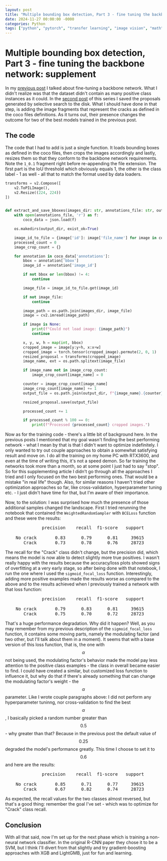 ```yaml
---
layout: post
title: "Multiple bounding box detection, Part 3 - fine tuning the backbone network"
date: 2024-11-27 00:00:00 -0000
categories: Python
tags: ["python", "pytorch", "transfer learning", "image vision", "math"]
---
```


# Multiple bounding box detection, Part 3 - fine tuning the backbone network: supplement

In my [previous post](https://mmalek06.github.io/python/2024/11/23/multiple-bounding-box-detection-part3.html) I talked about fine-tuning a backbone network. What I didn't realize was that the dataset didn't contain as many positive class instances as it could. In the [second post](https://mmalek06.github.io/python/2024/11/02/multiple-bounding-box-detection-part2.html) of this series I saved the proposals generated by selective search to the disk. What I should have done in that step, is adding the image fragments that represent the cracks as defined in the coco files definitions. As it turns out, their presence changes the outcome for two of the best models trained in the previous post.

## The code

The code that I had to add is just a single function. It loads bounding boxes as defined in the coco files, then crops the images accordingly and lastly, resizes them so that they conform to the backbone network requirements. Note the `1_0.1` fragment right before re-appending the file extension. The first part is the IoU threshold which obviously equals 1, the other is the class label - 1 as well - all that to match the format used by data loaders.

```python
transforms = v2.Compose([
    v2.ToPILImage(),
    v2.Resize((224, 224))
])


def extract_and_save_bboxes(images_dir: str, annotations_file: str, output_dir: str) -> None:
    with open(annotations_file, 'r') as f:
        coco_data = json.load(f)

    os.makedirs(output_dir, exist_ok=True)

    image_id_to_file = {image['id']: image['file_name'] for image in coco_data['images']}
    processed_count = 0
    image_crop_count = {}

    for annotation in coco_data['annotations']:
        bbox = annotation['bbox']
        image_id = annotation['image_id']

        if not bbox or len(bbox) != 4:
            continue

        image_file = image_id_to_file.get(image_id)

        if not image_file:
            continue

        image_path = os.path.join(images_dir, image_file)
        image = cv2.imread(image_path)

        if image is None:
            print(f"Could not load image: {image_path}")
            continue

        x, y, w, h = map(int, bbox)
        cropped_image = image[y:y+h, x:x+w]
        cropped_image = torch.tensor(cropped_image).permute(2, 0, 1)
        resized_proposal = transforms(cropped_image)
        image_name, ext = os.path.splitext(image_file)

        if image_name not in image_crop_count:
            image_crop_count[image_name] = 0

        counter = image_crop_count[image_name]
        image_crop_count[image_name] += 1
        output_file = os.path.join(output_dir, f"{image_name}.{counter}.1_0.1{ext}")

        resized_proposal.save(output_file)

        processed_count += 1

        if processed_count % 100 == 0:
            print(f"Processed {processed_count} cropped images.")
```

Now as for the training code - there's a little bit of background here. In the previous posts I mentioned that my goal wasn't finding the best performing network - what I mean by that is that I didn't want to optimize indefinitely. I only wanted to try out couple approaches to obtain a somewhat satisfying result and move on. I do all the training on my home PC with RTX3600, and even at the time of writing this, it's not a speed demon. So far training the networks took more than a month, so at some point I just had to say "stop". So for this supplementing article I didn't go through all the approaches I tried and I only focused on the two best performing ones. That would be a mistake "in real life" though. Also, for similar reasons I haven't tried other optimization approaches so far, like cross-validation, hyperparameter tuning etc. - I just didn't have time for that, but I'm aware of their importance. 

Now, to the solution: I was surprised how much the presence of those additional samples changed the landscape. First I tried rerunning the notebook that contained the `WeightedRandomSampler` with `BCELoss` function and these were the results:

<pre>
              precision    recall  f1-score   support

    No crack       0.83      0.79      0.81     39615
       Crack       0.73      0.78      0.76     28723
</pre>

The recall for the "Crack" class didn't change, but the precision did, which means the model is now able to detect slightly more true positives. I wasn't really happy with the results because the accuracy/loss plots showed signs of overfitting at a very early stage, so after being done with that notebook, I run the one where I used the `sigmoid_focal_loss` function. Interestingly, adding more positive examples made the results worse as compared to the above and to the results achieved when I previously trained a network with that loss function:

<pre>
              precision    recall  f1-score   support

    No crack       0.79      0.83      0.81     39615
       Crack       0.75      0.70      0.72     28723
</pre>

That's a huge performance degradation. Why did it happen? Well, as you may remember from my previous description of the `sigmoid_focal_loss` function, it contains some moving parts, namely the modulating factor (and two other, but I'll talk about them in a moment). It seems that with a base version of this loss function, that is, the one with $$\alpha$$ not being used, the modulating factor's behavior made the model pay less attention to the positive class examples - the class in overall became easier to find. I could have created a similar, but customized loss function to influence it, but why do that if there's already something that can change the modulating factor's weight - the $$\alpha$$ parameter. Like I wrote couple paragraphs above: I did not perform any hyperparameter tuninng, nor cross-validation to find the best $$\alpha$$, I basically picked a random number greater than $$0.5$$ - why greater than that? Because in the previous post the default value of $$0.25$$ degraded the model's performance greatly. This time I choose to set it to $$0.6$$ and here are the results:

<pre>
              precision    recall  f1-score   support

    No crack       0.85      0.71      0.77     39615
       Crack       0.67      0.82      0.74     28723
</pre>

As expected, the recall values for the two classes almost reversed, but that's a good thing: remember the goal I've set - which was to optimize for "Crack" class recall.

## Conclusion

With all that said, now I'm set up for the next phase which is training a non-neural network classifier. In the original R-CNN paper they chose it to be a SVM, but I think I'll divert from that slightly and try gradient-boosting approaches with XGB and LightGMB, just for fun and learning.

